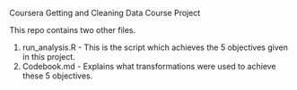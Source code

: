 Coursera Getting and Cleaning Data Course Project

This repo contains two other files. 
1. run_analysis.R - This is the script which achieves the 5 objectives given in this project.
2. Codebook.md - Explains what transformations were used to achieve these 5 objectives.
